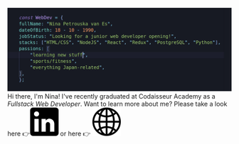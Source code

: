 ![Nina](https://github.com/grakify90/grakify90/blob/master/githubprofile.gif)
Hi there, I'm Nina! I've recently graduated at Codaisseur Academy as a *Fullstack Web Developer*. Want to learn more about me?
Please take a look here 👉[<img src="https://github.com/grakify90/grakify90/blob/master/linkedin-logo.png" alt="LinkedIn logo">](https://www.linkedin.com/m/in/ninavanes) or here 👉
[<img src="https://github.com/grakify90/grakify90/blob/master/www.png" alt="website icon">](https://ninavanes.netlify.app/)

